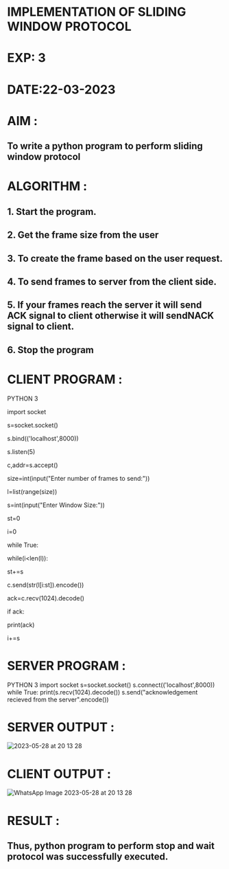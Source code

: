 # IMPLEMENTATION OF SLIDING WINDOW PROTOCOL

# EXP: 3

# DATE:22-03-2023

# AIM :
## To write a python program to perform sliding window protocol


# ALGORITHM :
## 1. Start the program.
## 2. Get the frame size from the user
## 3. To create the frame based on the user request.
## 4. To send frames to server from the client side.
## 5. If your frames reach the server it will send ACK signal to client otherwise it will sendNACK signal to client.

## 6. Stop the program

# CLIENT PROGRAM :
PYTHON 3 

import socket

s=socket.socket()

s.bind(('localhost',8000))

s.listen(5)

c,addr=s.accept()

size=int(input("Enter number of frames to send:"))

l=list(range(size))

s=int(input("Enter Window Size:"))

st=0

i=0

while True:

while(i<len(l)):

st+=s

c.send(str(l[i:st]).encode())

ack=c.recv(1024).decode()

if ack:

print(ack)

i+=s

# SERVER PROGRAM :
PYTHON 3
import socket
s=socket.socket()
s.connect(('localhost',8000))
while True:
	print(s.recv(1024).decode())
	s.send("acknowledgement recieved from the server".encode())



# SERVER OUTPUT :
![ 2023-05-28 at 20 13 28](https://github.com/vijayarajv1704/EX-3/assets/121303741/a15768b3-da0c-4d70-96d6-68fdc4988c5a)

# CLIENT OUTPUT :
![WhatsApp Image 2023-05-28 at 20 13 28](https://github.com/vijayarajv1704/EX-3/assets/121303741/55b1f3f3-b5f7-4040-9049-9781cacc290d)




# RESULT :
## Thus, python program to perform stop and wait protocol was successfully executed.
